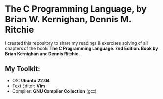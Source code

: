 
# The C Programming Language, by Brian W. Kernighan, Dennis M. Ritchie

I created this repository to share my readings & exercises solving of all chapters of the book: **The C Programming Language. 2nd Edition. Book by Brian Kernighan and Dennis Ritchie.**

## My Toolkit:
* OS: **Ubuntu 22.04**
* Text Editor: **Vim**
* Compiler: **GNU Compiler Collection** (gcc)

